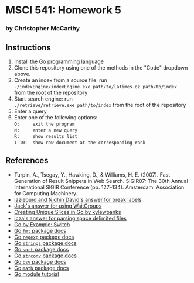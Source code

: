 # MSCI 541: Homework 5
### by Christopher McCarthy

## Instructions
1. Install [the Go programming language](https://golang.org/)
2. Clone this repository using one of the methods in the "Code" dropdown above.
3. Create an index from a source file: run  
    `./indexEngine/indexEngine.exe path/to/latimes.gz path/to/index`  
    from the root of the repository
4. Start search engine: run  
    `./retrieve/retrieve.exe path/to/index`
    from the root of the repository
5. Enter a query
6. Enter one of the following options:  
    `Q:     exit the program`  
	`N:     enter a new query`  
	`R:     show results list`  
    `1-10:  show raw document at the corresponding rank`
      
## References
* Turpin, A., Tsegay, Y., Hawking, D., & Williams, H. E. (2007). Fast Generation of Result Snippets in Web Search. SIGIR07: The 30th Annual International SIGIR Conference (pp. 127–134). Amsterdam: Association for Computing Machinery.
* [lazieburd and Nidhin David's answer for break labels](https://stackoverflow.com/a/54602693)
* [Jack's answer for using WaitGroups](https://stackoverflow.com/a/42218240)
* [Creating Unique Slices in Go by kylewbanks](https://kylewbanks.com/blog/creating-unique-slices-in-go)
* [icza's answer for parsing space delimited files](https://stackoverflow.com/a/59972879)
* [Go by Example: Switch](https://gobyexample.com/switch)
* [Go `fmt` package docs](https://pkg.go.dev/fmt)
* [Go `regexp` package docs](https://pkg.go.dev/regexp)
* [Go `strings` package docs](https://pkg.go.dev/strings)
* [Go `sort` package docs](https://pkg.go.dev/sort)
* [Go `strconv` package docs](https://pkg.go.dev/strconv)
* [Go `csv` package docs](https://pkg.go.dev/encoding/csv#Reader.ReadAll)
* [Go `math` package docs](https://pkg.go.dev/math)
* [Go module tutorial](https://go.dev/doc/tutorial/create-module)

